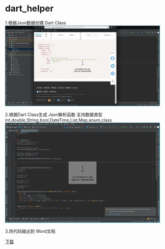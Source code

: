 # dart_helper
1.根据Json数据创建 Dart Class
![form_json.gif](./readme/form_json.gif?raw=true)

2.根据Dart Class生成 Json解析函数
支持数据类型
int,double,String,bool,DateTime,List,Map,enum,class
![form_json.gif](./readme/create_json.gif?raw=true)

3.将代码输出到 Word文档

[下载](./dart_helper.jar?raw=true)
